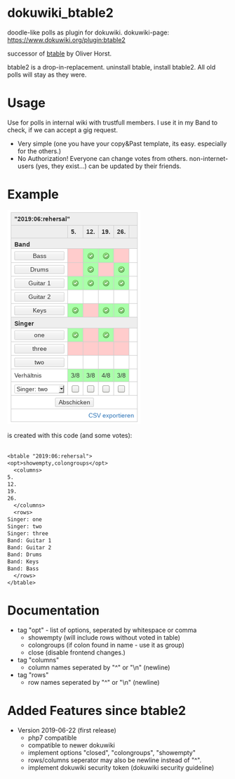 # dokuwiki_btable2
doodle-like polls as plugin for dokuwiki. dokuwiki-page: https://www.dokuwiki.org/plugin:btable2

successor of [btable](https://www.dokuwiki.org/plugin:btable) by Oliver Horst.

btable2 is a drop-in-replacement. uninstall btable, install btable2. All old polls will stay as they were.

# Usage

Use for polls in internal wiki with trustfull members. I use it in my Band to check, if we can accept a gig request. 

- Very simple (one you have your copy&Past template, its easy. especially for the others.)
- No Authorization! Everyone can change votes from others. non-internet-users (yes, they exist...) can be updated by their friends. 

# Example
![screenshot1](https://raw.githubusercontent.com/jolz/dokuwiki_btable/master/doc/screenshot1.png)

is created with this code (and some votes):
```

<btable "2019:06:rehersal">
<opt>showempty,colongroups</opt>
  <columns>
5.
12.
19.
26.  
  </columns>
  <rows>
Singer: one
Singer: two
Singer: three
Band: Guitar 1
Band: Guitar 2
Band: Drums
Band: Keys
Band: Bass
  </rows>
</btable>
```

# Documentation
- tag "opt" - list of options, seperated by whitespace or comma 
  - showempty (will include rows without voted in table)
  - colongroups (if colon found in name - use it as group)
  - close (disable frontend changes.)
 - tag "columns"
   - column names seperated by "^" or "\n" (newline)
 - tag "rows"
   - row names seperated by "^" or "\n" (newline)

# Added Features since btable2
- Version 2019-06-22 (first release)
  - php7 compatible
  - compatible to newer dokuwiki
  - implement options "closed", "colongroups", "showempty"
  - rows/columns seperator may also be newline instead of "^". 
  - implement dokuwiki security token (dokuwiki security guideline)
